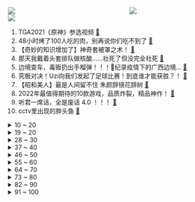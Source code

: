 <div >
	<a style="float:left;width:55%;" href = "https://github.com/anuraghazra/github-readme-stats">
	 <img src = "https://github-readme-stats.vercel.app/api?username=iuuuuuaena&theme=buefy&show_icons=true"/>
	</a>
	<a  style="float:right;width:45%" href = "https://github.com/anuraghazra/github-readme-stats">
	 <img  src="https://github-readme-stats.vercel.app/api/top-langs/?username=anuraghazra&layout=compact"/>
	</a>
	</div>

[![](https://img.shields.io/badge/jxd-@jxdgogogo.xyz-yellowgreen.svg)](https://www.jxdgogogo.xyz)<br>
1. TGA2021《原神》参选视频 [:link:](//www.bilibili.com/video/BV1tR4y1s77j) <br>
2. 48小时烤了100人吃的肉，别再说你们吃不到了 [:link:](//www.bilibili.com/video/BV1gP4y1G7rL) <br>
3. 【奇妙的知识增加了】神奇套被罩之术！ [:link:](//www.bilibili.com/video/BV12341147La) <br>
4. 那天我戴着头套排队做核酸……社死了但没完全社死 [:link:](//www.bilibili.com/video/BV1WL4y1H71G) <br>
5. 边境查车，毒贩扔出手榴弹！！！纪录疫情下的广西边境... [:link:](//www.bilibili.com/video/BV1iq4y1z7UK) <br>
6. 究极对决！Uzi向我们发起了足球比赛！到底谁才能获胜？！ [:link:](//www.bilibili.com/video/BV1Tq4y1B7J6) <br>
7. 【昭和美人】最是人间留不住 朱颜辞镜花辞树 [:link:](//www.bilibili.com/video/BV1PY411x7qg) <br>
8. 2022年最值得期待的10款游戏，品质炸裂，精品神作！ [:link:](//www.bilibili.com/video/BV12Q4y1e7SX) <br>
9. 听君一席话，全是废话 4.0 ！！！ [:link:](//www.bilibili.com/video/BV1ra411r7fw) <br>
10. cctv里出现的胖头鱼 [:link:](//www.bilibili.com/video/BV1Yg411P7hy) <br>
<details>
<summary>10 ~ 20</summary>

11. 散兵：鸡 汤 来 咯 ！【原神名场面】 [:link:](//www.bilibili.com/video/BV1WL4y1H7nA) <br>
12. 算命先生10：愿得此身长报国，何须生入玉门关 [:link:](//www.bilibili.com/video/BV1r341147Af) <br>
13. “妈妈,我想当太空人！” [:link:](//www.bilibili.com/video/BV1Yi4y1d7Qj) <br>
14. 流浪猫康复后紧紧抱住小姐姐，不愿离开 [:link:](//www.bilibili.com/video/BV19U4y1N7oc) <br>
15. 《 风 情 万 种 》 [:link:](//www.bilibili.com/video/BV1jq4y1q79G) <br>
16. 人 间 不 清 醒 [:link:](//www.bilibili.com/video/BV1eb4y1i7q1) <br>
17. 蟹蟹，有被帅到 [:link:](//www.bilibili.com/video/BV13S4y197Jz) <br>
18. 【《筐出未来》大电影预告】守护者队全员亮相：2022大年初一，该我们上场了！ [:link:](//www.bilibili.com/video/BV19r4y1S7wT) <br>
19. 13min背完肖四大题：马原篇【空卡带背/考研政治】 [:link:](//www.bilibili.com/video/BV1U34y1R713) <br>
</details>
<details>
<summary>19 ~ 20</summary>

20. A手一周年祝贺，嘉心糖填词翻唱《孤勇者》 [:link:](//www.bilibili.com/video/BV1wi4y1d7Nc) <br>
21. 当你的学校装上了车速检测 [:link:](//www.bilibili.com/video/BV1yL41177a8) <br>
22. 烤 肉 天 花 板 [:link:](//www.bilibili.com/video/BV17q4y1q7MQ) <br>
23. 伍六七第四季同人2 [:link:](//www.bilibili.com/video/BV18i4y1Z7vR) <br>
24. 美国火车干饭指南，和中国高铁有多大区别？36小时美国火车体验 [:link:](//www.bilibili.com/video/BV1sR4y1s7E8) <br>
25. 大作云集！目前最全的2022年一月新番导视 [:link:](//www.bilibili.com/video/BV1mZ4y197yw) <br>
26. 【AE教程+PR教程800集】学不会退出后期圈！呕心沥血整理，求支持~ [:link:](//www.bilibili.com/video/BV1P44y1a7SX) <br>
27. 美国国内投毒史（上）：投起毒来，我连自己人都不放过【懂点儿啥】 [:link:](//www.bilibili.com/video/BV1LS4y197z4) <br>
28. B站弹幕刷爆的23首神曲！你能忍住不发弹幕？ [:link:](//www.bilibili.com/video/BV1ZM4y1w7o5) <br>
</details>
<details>
<summary>28 ~ 30</summary>

29. 三句话教你画出《立 体 感》 [:link:](//www.bilibili.com/video/BV1Sb4y1i7JL) <br>
30. 花了500吃了家破店，竟是川菜天花板？老胖头直呼辣的过瘾！【就得这么晚-08破店】 [:link:](//www.bilibili.com/video/BV1eZ4y1Q7qJ) <br>
31. 【羊巴鲁】替 身 使 者 [:link:](//www.bilibili.com/video/BV1pb4y1i77b) <br>
32. 【没啥用科技】星际发布会-太阳系通勤指南 [:link:](//www.bilibili.com/video/BV1gY411x7Mj) <br>
33. 【兰大 当我的朋友翘课被抓老师在线打电话这件事】 [:link:](//www.bilibili.com/video/BV1vU4y1N7qa) <br>
34. 【界碑】今天，是他20岁的生日… [:link:](//www.bilibili.com/video/BV1ag411P7pp) <br>
35. 【时代少年团】《这福气给你要不要》之睡衣游戏大作战 [:link:](//www.bilibili.com/video/BV1rZ4y197mT) <br>
36. 峡谷飞人世界记录：5.4秒绕峡谷一圈！“只要是启封的秘籍赢，就行了”！！ [:link:](//www.bilibili.com/video/BV1Qb4y1B7bc) <br>
37. 史上最离谱随机挑战！居然随机到48一晚的酒店？ [:link:](//www.bilibili.com/video/BV1z34y1X7yu) <br>
</details>
<details>
<summary>37 ~ 40</summary>

38. 当轮到你做PPT报告，但离下课只有三分钟的时候 [:link:](//www.bilibili.com/video/BV1rg411P7fa) <br>
39. 我永远都忘不了银行经理看我的表情 [:link:](//www.bilibili.com/video/BV1TY411x7b2) <br>
40. 我真的不允许有人没看过西南医科大学宿舍楼的猫吵架 [:link:](//www.bilibili.com/video/BV1Ng411P7sz) <br>
41. 冯大催逝员想让我喝鸡汤？ [:link:](//www.bilibili.com/video/BV1734y1X7ti) <br>
42. 【狗哥： 年轻不知单身好 】 [:link:](//www.bilibili.com/video/BV1WY411W7KR) <br>
43. 用40只复读驴叫女朋友起床，会挨揍吗？ [:link:](//www.bilibili.com/video/BV1aZ4y197cN) <br>
44. 我爸油腻成这样，不当爱豆可惜了 [:link:](//www.bilibili.com/video/BV1mP4y137De) <br>
45. 人生一串请我到我家楼下吃了顿烧烤！白嫖的就是好吃！ [:link:](//www.bilibili.com/video/BV1ni4y1Z7Ys) <br>
46. 万物皆有灵！小姐姐遇到经常投喂的流浪狗，狗狗主动把自己的孩子带来给她看。 [:link:](//www.bilibili.com/video/BV1iQ4y1e7cV) <br>
</details>
<details>
<summary>46 ~ 50</summary>

47. 生腌特大棘突猛虾蛄，比手臂还粗还长，生腌界的天花板 [:link:](//www.bilibili.com/video/BV1Z34114781) <br>
48. 当代青年臭脚现状：人类的脚到底能臭到什么程度 [:link:](//www.bilibili.com/video/BV1eQ4y1e77d) <br>
49. 在国际航班上协助空姐紧急救援 一切的训练都是为了实战 [:link:](//www.bilibili.com/video/BV1yU4y1N7Hh) <br>
50. 小提琴炸街！我在迪拜自由演绎《Counting Stars》 [:link:](//www.bilibili.com/video/BV1ni4y1Z7uG) <br>
51. “因为我比较懒，所以就瞎弄了一个全智能宿舍” [:link:](//www.bilibili.com/video/BV1Ub4y1i7nm) <br>
52. 十几斤的大猫，谁来了都想撸两下，不撸还不愿意！ [:link:](//www.bilibili.com/video/BV1bg411P74i) <br>
53. 给猫戴上摄像头，发现猫咪间也会拉帮结派的笑死了 [:link:](//www.bilibili.com/video/BV1SP4y137Vh) <br>
54. 王亚平老师用泡腾片做了一个“地球” [:link:](//www.bilibili.com/video/BV1XL41177GL) <br>
55. 夏日入侵企画 - 《人生浪费指南》MV [:link:](//www.bilibili.com/video/BV1Dr4y1S7wj) <br>
</details>
<details>
<summary>55 ~ 60</summary>

56. 湖南妹子宅家自制爆辣鸡翅，入口的瞬间，痛并快乐着~ [:link:](//www.bilibili.com/video/BV1rQ4y1e7NS) <br>
57. 豆瓣、唱吧等106款APP被工信部下架 [:link:](//www.bilibili.com/video/BV1iM4y1w7hK) <br>
58. 【孤城闭原著向电影/耗时一年半/怀吉X徽柔】“她死于我们分离后的第八年，熙宁三年的春天”（1080p/中英双幕） [:link:](//www.bilibili.com/video/BV1gS4y1X7hX) <br>
59. 印度街头绿色柠檬水，干净又卫生，多少带点臭！ [:link:](//www.bilibili.com/video/BV17h411x7j6) <br>
60. 2021，我们记得他们就活着 [:link:](//www.bilibili.com/video/BV1pZ4y197Ki) <br>
61. 那个卧底百次的缉毒英雄，遭到了最恶毒的报复... [:link:](//www.bilibili.com/video/BV1KS4y197kV) <br>
62. 亲爱的华夏大地，朕回来了。 [:link:](//www.bilibili.com/video/BV1pg411P74n) <br>
63. 杜海皇的一天到底干什么？ [:link:](//www.bilibili.com/video/BV1qY411p7rY) <br>
64. 女儿被绑12500年，老父亲为复仇开始屠杀神明！ [:link:](//www.bilibili.com/video/BV1JZ4y1974A) <br>
</details>
<details>
<summary>64 ~ 70</summary>

65. 那天我社死了，但又没完全社死 [:link:](//www.bilibili.com/video/BV1pb4y1i78s) <br>
66. “买挂吗？无人驾驶载具！”【BUG快乐阴人流 番外篇】 [:link:](//www.bilibili.com/video/BV1zM4y1w72W) <br>
67. 孤独本是人生常态 [:link:](//www.bilibili.com/video/BV14Q4y1e7US) <br>
68. 【绝对演绎】想谈恋爱这件事（在演唱会表白可以吗？） [:link:](//www.bilibili.com/video/BV1b44y1a7wB) <br>
69. 美国工程师在树林里能搓出啥？【硬核狠人19】 [:link:](//www.bilibili.com/video/BV1Z341147jN) <br>
70. 反 向 天 气 预 报 [:link:](//www.bilibili.com/video/BV1M44y1a7pG) <br>
71. 耗时20天，只为把400元的食材填进麻辣大香肠！！我直接香哭了 [:link:](//www.bilibili.com/video/BV1k44y1E7UV) <br>
72. 【战双帕弥什】新版本「游云鲸梦」PV公开 [:link:](//www.bilibili.com/video/BV12L41177eb) <br>
73. 小猫咪每天也只能看一集动画片哦！不然会近视的！！ [:link:](//www.bilibili.com/video/BV1x44y1a7vh) <br>
</details>
<details>
<summary>73 ~ 80</summary>

74. 史上最奇葩日本电视台！恶搞议员、无视天皇，却年年收视第一？ [:link:](//www.bilibili.com/video/BV1Wg411P7UT) <br>
75. 葫芦娃上西天取经？葫芦兄弟全新动画来袭，一秒带你回到童年！ [:link:](//www.bilibili.com/video/BV1XM4y1w7bt) <br>
76. 穿上制服就能执法？！卖甘蔗的老人没有尊严吗？ [:link:](//www.bilibili.com/video/BV1PL4y1H7ef) <br>
77. 它是幸福的，最后时刻是在小主的怀抱中离去。 [:link:](//www.bilibili.com/video/BV1gF411z7c5) <br>
78. Hi！我是迈克尔莱维特！世界需要年轻科学家！所以我来B站和年轻人在一起 [:link:](//www.bilibili.com/video/BV1AL411E7mL) <br>
79. 【JOJO们的葬礼】 [:link:](//www.bilibili.com/video/BV1RY411p7ma) <br>
80. 【1001个视频】你是谁？为什么出现在我的首页？ [:link:](//www.bilibili.com/video/BV1CU4y1N7rJ) <br>
81. 「小白」 首发骁龙8！moto edge X30测评：到底还热么？ [:link:](//www.bilibili.com/video/BV1ab4y1i72T) <br>
82. 仙女就该回仙境，这很正常 [:link:](//www.bilibili.com/video/BV12U4y1N7nR) <br>
</details>
<details>
<summary>82 ~ 90</summary>

83. 中途微微尬住了几下……. [:link:](//www.bilibili.com/video/BV1SY411p7ub) <br>
84. 24岁已婚男性在2021的年终总结🙃 [:link:](//www.bilibili.com/video/BV1o44y1h7o2) <br>
85. 人类越幸福地位越高的未来世界？这款游戏脑洞大开！ [:link:](//www.bilibili.com/video/BV1wi4y1d7fR) <br>
86. 《青莲兰陵》看好了！这才是国服边闪兰陵王的逆风思路！！！ [:link:](//www.bilibili.com/video/BV1ji4y1d7Le) <br>
87. 【老E】单挑外挂是一种什么样的体验 [:link:](//www.bilibili.com/video/BV1fr4y1S76d) <br>
88. 我是强迫症，我安息了 [:link:](//www.bilibili.com/video/BV1iP4y1372K) <br>
89. 《 剥 生 鸡 蛋 壳 挑 战 》 [:link:](//www.bilibili.com/video/BV1C34y1X7Wu) <br>
90. 让我家狗子体验“零元购”，碰到啥就给它买走！ [:link:](//www.bilibili.com/video/BV1ab4y1i7Wj) <br>
91. 【猛男版】国王排名OP舞蹈 [:link:](//www.bilibili.com/video/BV1uL411E7ed) <br>
</details>
<details>
<summary>91 ~ 100</summary>

92. 【时光回忆】2000年华语乐坛流行神曲合集！一起来回忆吧！ [:link:](//www.bilibili.com/video/BV1Wi4y1Z7vi) <br>
93. 什 么 叫 悠 悠 球？ 血 条 消 失 术？ [:link:](//www.bilibili.com/video/BV1qS4y1D72A) <br>
94. 【医学博士】掏耳朵会聋吗？I 一辈子不掏耳朵什么样？ [:link:](//www.bilibili.com/video/BV1K3411t7Uy) <br>
95. 要用魔法打败魔法 [:link:](//www.bilibili.com/video/BV1SL4y1n7QA) <br>
96. 危！背着女友做超长美甲逃避家务！她生气直接把我锁厕所里了？ [:link:](//www.bilibili.com/video/BV17F411z7er) <br>
97. 北方人的童年VS南方人的童年 [:link:](//www.bilibili.com/video/BV1fS4y1X7cf) <br>
98. 挑战复刻爆款网红照片，我发现了博主的拍摄秘诀 [:link:](//www.bilibili.com/video/BV1Yi4y1Z7Wr) <br>
99. 时隔一年！我肝了2天把新版的"男生女生向前冲"游戏通关了！ [:link:](//www.bilibili.com/video/BV1ib4y1i7Ab) <br>
100. 我拿到了中国绿卡! [:link:](//www.bilibili.com/video/BV1RQ4y1e7xD) <br>
</details>
